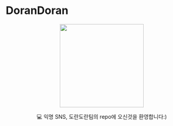 # DoranDoran

<p align="center">
    <img src="https://github.com/jang-199/DoranDoran/assets/68003036/30aca6d4-ba6d-4aa4-8368-377c3359b258" width="220" height="220">
</p>
<div align="center">
  💻 익명 SNS, 도란도란팀의 repo에 오신것을 환영합니다:) <br>
</div>
